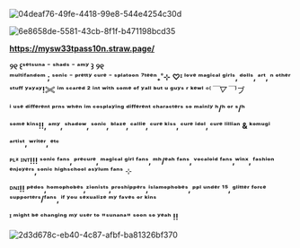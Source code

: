 
![04deaf76-49fe-4418-99e8-544e4254c30d](https://github.com/user-attachments/assets/50c3b92b-32e1-43e3-a2ee-a49c580795cd)

![6e8658de-5581-43cb-8f1f-b471198bcd35](https://github.com/user-attachments/assets/8aa66d41-b322-4e67-8d0b-2fe514fcf262)

 **https://mysw33tpass10n.straw.page/** 


  **୨୧ ꒰ˢᵉᵗˢᵘⁿᵃ ⁻ ˢʰᵃᵈˢ ⁻ ᵃᵐʸ ꒱ ୨୧**     
  **ᵐᵘˡᵗⁱᶠᵃⁿᵈᵒᵐ ; ˢᵒⁿⁱᶜ ⁻ ᵖʳᵉᵗᵗʸ ᶜᵘʳᵉ  ⁻ ˢᵖˡᵃᵗᵒᵒⁿ**
  **⁷ᵗᵉᵉⁿ₊˚⊹**
**♡ᴵ ˡᵒᵛᵉ ᵐᵃᵍⁱᶜᵃˡ ᵍⁱʳˡˢ, ᵈᵒˡˡˢ, ᵃʳᵗ, ⁿ ᵒᵗʰᵉʳ ˢᵗᵘᶠᶠ ʸᵃʸᵃʸ!𓏵**
**ⁱᵐ ˢᶜᵃʳᵉᵈ ² ⁱⁿᵗ ʷⁱᵗʰ ˢᵒᵐᵉ ᵒᶠ ʸᵃˡˡ ᵇᵘᵗ ᵘ ᵍᵘʸˢ ʳ ᵏᵉʷˡ** ᵒ⁽*￣▽￣*⁾ブ

**ⁱ ᵘˢᵉ ᵈⁱᶠᶠᵉʳᵉⁿᵗ ᵖʳⁿˢ ʷʰᵉⁿ ⁱᵐ ᶜᵒˢᵖˡᵃʸⁱⁿᵍ ᵈⁱᶠᶠᵉʳᵉⁿᵗ ᶜʰᵃʳᵃᶜᵗᵉʳˢ ˢᵒ ᵐᵃⁱⁿˡʸ ʰ/ʰ ᵒʳ ˢ/ʰ**

**ˢᵒᵐᵉ ᵏⁱⁿˢ!!, ᵃᵐʸ, ˢʰᵃᵈᵒʷ, ˢᵒⁿⁱᶜ, ᵇˡᵃᶻᵉ, ᶜᵃˡˡⁱᵉ, ᶜᵘʳᵉ ᵏⁱˢˢ, ᶜᵘʳᵉ ⁱᵈᵒˡ, ᶜᵘʳᵉ ˡⁱˡˡⁱᵃⁿ & ᵏᵒᵐᵘᵍⁱ**

**ᵃʳᵗⁱˢᵗ, ʷʳⁱᵗᵉʳ, ᵉᵗᶜ**

**ᴾᴸᶻ ᴵᴺᵀ!!! ˢᵒⁿⁱᶜ ᶠᵃⁿˢ, ᵖʳᵉᶜᵘʳᵉ, ᵐᵃᵍⁱᶜᵃˡ ᵍⁱʳˡ ᶠᵃⁿˢ, ᵐʰ/ᵉᵃʰ ᶠᵃⁿˢ, ᵛᵒᶜᵃˡᵒⁱᵈ ᶠᵃⁿˢ,ʷⁱⁿˣ, ᶠᵃˢʰⁱᵒⁿ ᵉⁿʲᵒʸᵉʳˢ,ˢᵒⁿⁱᶜ ʰⁱᵍʰˢᶜʰᵒᵒˡ ᵃˢʸˡᵘᵐ ᶠᵃⁿˢ**
⊹

**ᴰᴺᴵ!! ᵖᵉᵈᵒˢ,ʰᵒᵐᵒᵖʰᵒᵇᵉˢ,ᶻⁱᵒⁿⁱˢᵗˢ,ᵖʳᵒˢʰⁱᵖᵖᵉʳˢ,ⁱˢˡᵃᵐᵒᵖʰᵒᵇᵉˢ, ᵖᵖˡ ᵘⁿᵈᵉʳ ¹⁵, ᵍˡⁱᵗᵗᵉʳ ᶠᵒʳᶜᵉ ˢᵘᵖᵖᵒʳᵗᵉʳˢ/ᶠᵃⁿˢ, ⁱᶠ ʸᵒᵘ ˢᵉˣᵘᵃˡⁱᶻᵉ ᵐʸ ᶠᵃᵛᵉˢ ᵒʳ ᵏⁱⁿˢ**

**ᴵ ᵐⁱᵍʰᵗ ᵇᵉ ᶜʰᵃⁿᵍⁱⁿᵍ ᵐʸ ᵘˢᵉʳ ᵗᵒ "ˢᵘⁿᵃⁿᵃ" ˢᵒᵒⁿ ˢᵒ ʸᵉᵃʰ !!** 

![2d3d678c-eb40-4c87-afbf-ba81326bf370](https://github.com/user-attachments/assets/8278f101-1303-4fe0-8cfc-74fc2075ed99)

